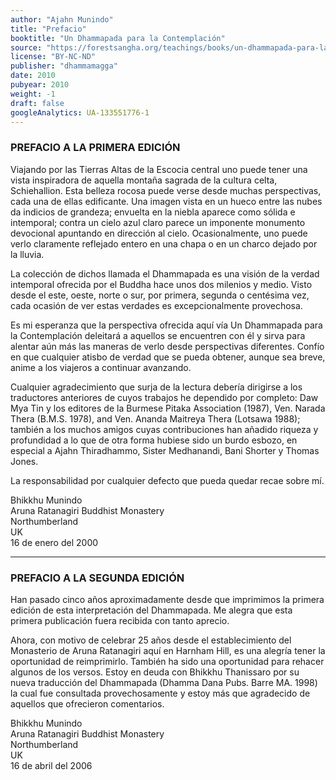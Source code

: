```yaml
---
author: "Ajahn Munindo"
title: "Prefacio"
booktitle: "Un Dhammapada para la Contemplación"
source: "https://forestsangha.org/teachings/books/un-dhammapada-para-la-contemplacion?language=Espa%C3%B1ol"
license: "BY-NC-ND"
publisher: "dhammamagga"
date: 2010
pubyear: 2010 
weight: -1
draft: false
googleAnalytics: UA-133551776-1
--- 
```

### PREFACIO A LA PRIMERA EDICIÓN
   
Viajando por las Tierras Altas de la Escocia central uno puede tener una vista inspiradora de aquella montaña sagrada de la cultura celta, Schiehallion. Esta belleza rocosa puede verse desde muchas perspectivas, cada una de ellas edificante. Una imagen vista en un hueco entre las nubes da indicios de grandeza; envuelta en la niebla aparece como sólida e intemporal; contra un cielo azul claro parece un imponente monumento devocional apuntando en dirección al cielo. Ocasionalmente, uno puede verlo claramente reflejado entero en una chapa o en un charco dejado por la lluvia.  

La colección de dichos llamada el Dhammapada es una visión de la verdad intemporal ofrecida por el Buddha hace unos dos milenios y medio. Visto desde el este, oeste, norte o sur, por primera, segunda o centésima vez, cada ocasión de ver estas verdades es excepcionalmente provechosa.  

Es mi esperanza que la perspectiva ofrecida aquí vía Un Dhammapada para la Contemplación deleitará a aquellos se encuentren con él y sirva para alentar aún más las maneras de verlo desde perspectivas diferentes. Confío en que cualquier atisbo de verdad que se pueda obtener, aunque sea breve, anime a los viajeros a continuar avanzando.  

Cualquier agradecimiento que surja de la lectura debería dirigirse a los traductores anteriores de cuyos trabajos he dependido por completo: Daw Mya Tin y los editores de la Burmese Pitaka Association (1987), Ven. Narada Thera (B.M.S. 1978), and Ven. Ananda Maitreya Thera (Lotsawa 1988); también a los muchos amigos cuyas contribuciones han añadido riqueza y profundidad a lo que de otra forma hubiese sido un burdo esbozo, en especial a Ajahn Thiradhammo, Sister Medhanandi, Bani Shorter y Thomas Jones.  

La responsabilidad por cualquier defecto que pueda quedar recae sobre mí.  

Bhikkhu Munindo  
Aruna Ratanagiri Buddhist Monastery  
Northumberland  
UK  
16 de enero del 2000  

---

### PREFACIO A LA SEGUNDA EDICIÓN


     
Han pasado cinco años aproximadamente desde que imprimimos la primera edición de esta interpretación del Dhammapada. Me alegra que esta primera publicación fuera recibida con tanto aprecio.  

Ahora, con motivo de celebrar 25 años desde el establecimiento del Monasterio de Aruna Ratanagiri aquí en Harnham Hill, es una alegría tener la oportunidad de reimprimirlo. También ha sido una oportunidad para rehacer algunos de los versos. Estoy en deuda con Bhikkhu Thanissaro por su nueva traducción del Dhammapada (Dhamma Dana Pubs. Barre MA. 1998) la cual fue consultada provechosamente y estoy más que agradecido de aquellos que ofrecieron comentarios.  

Bhikkhu Munindo  
Aruna Ratanagiri Buddhist Monastery  
Northumberland  
UK  
16 de abril del 2006  
